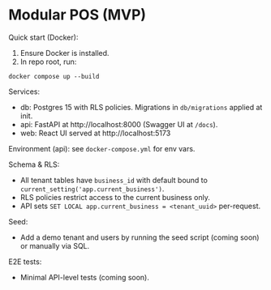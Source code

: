 # Modular POS (MVP)

Quick start (Docker):

1. Ensure Docker is installed.
2. In repo root, run:

```
docker compose up --build
```

Services:
- db: Postgres 15 with RLS policies. Migrations in `db/migrations` applied at init.
- api: FastAPI at http://localhost:8000 (Swagger UI at `/docs`).
- web: React UI served at http://localhost:5173

Environment (api): see `docker-compose.yml` for env vars.

Schema & RLS:
- All tenant tables have `business_id` with default bound to `current_setting('app.current_business')`.
- RLS policies restrict access to the current business only.
- API sets `SET LOCAL app.current_business = <tenant_uuid>` per-request.

Seed:
- Add a demo tenant and users by running the seed script (coming soon) or manually via SQL.

E2E tests:
- Minimal API-level tests (coming soon).
